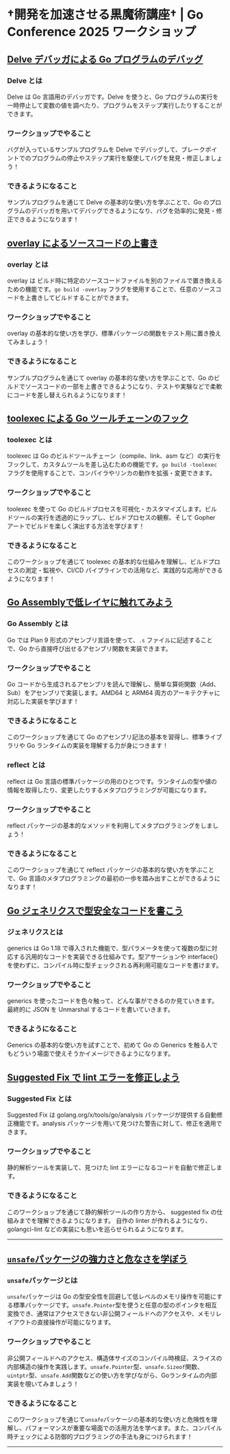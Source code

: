 # †開発を加速させる黒魔術講座† | Go Conference 2025 ワークショップ

## [Delve デバッガによる Go プログラムのデバッグ](https://ideal-doodle-8j6p1ke.pages.github.io/delve/#0)

### Delve とは

Delve は Go 言語用のデバッガです。Delve を使うと、Go プログラムの実行を一時停止して変数の値を調べたり、プログラムをステップ実行したりすることができます。

### ワークショップでやること

バグが入っているサンプルプログラムを Delve でデバッグして、ブレークポイントでのプログラムの停止やステップ実行を駆使してバグを発見・修正しましょう！

### できるようになること

サンプルプログラムを通じて Delve の基本的な使い方を学ぶことで、Go のプログラムのデバッガを用いてデバッグできるようになり、バグを効率的に発見・修正できるようになります！

## [overlay によるソースコードの上書き](https://ideal-doodle-8j6p1ke.pages.github.io/overlay/#0)

### overlay とは

overlay は ビルド時に特定のソースコードファイルを別のファイルで置き換えるための機能です。`go build -overlay` フラグを使用することで、任意のソースコードを上書きしてビルドすることができます。

### ワークショップでやること

overlay の基本的な使い方を学び、標準パッケージの関数をテスト用に置き換えてみましょう！

### できるようになること

サンプルプログラムを通じて overlay の基本的な使い方を学ぶことで、Go のビルドでソースコードの一部を上書きできるようになり、テストや実験などで柔軟にコードを差し替えられるようになります！

## [toolexec による Go ツールチェーンのフック](https://ideal-doodle-8j6p1ke.pages.github.io/toolexec/#0)

### toolexec とは

toolexec は Go のビルドツールチェーン（compile、link、asm など）の実行をフックして、カスタムツールを差し込むための機能です。`go build -toolexec` フラグを使用することで、コンパイラやリンカの動作を拡張・変更できます。

### ワークショップでやること

toolexec を使って Go のビルドプロセスを可視化・カスタマイズします。ビルドツールの実行を透過的にラップし、ビルドプロセスの観察、そして Gopher アートでビルドを楽しく演出する方法を学びます！

### できるようになること

このワークショップを通じて toolexec の基本的な仕組みを理解し、ビルドプロセスの測定・監視や、CI/CD パイプラインでの活用など、実践的な応用ができるようになります！

## [Go Assemblyで低レイヤに触れてみよう](https://ideal-doodle-8j6p1ke.pages.github.io/assembly/#0)

### Go Assembly とは

Go では Plan 9 形式のアセンブリ言語を使って、`.s` ファイルに記述することで、Go から直接呼び出せるアセンブリ関数を実装できます。

### ワークショップでやること

Go コードから生成されるアセンブリを読んで理解し、簡単な算術関数（Add、Sub）をアセンブリで実装します。AMD64 と ARM64 両方のアーキテクチャに対応した実装を学びます！

### できるようになること

このワークショップを通じて Go のアセンブリ記法の基本を習得し、標準ライブラリや Go ランタイムの実装を理解する力が身につきます！

### reflect とは

reflect は Go 言語の標準パッケージの用のひとつです。ランタイムの型や値の情報を取得したり、変更したりするメタプログラミングが可能になります。

### ワークショップでやること

reflect パッケージの基本的なメソッドを利用してメタプログラミングをしましょう！

### できるようになること

このワークショップを通じて reflect パッケージの基本的な使い方を学ぶことで、Go 言語のメタプログラミングの最初の一歩を踏み出すことができるようになります！

## [Go ジェネリクスで型安全なコードを書こう](https://ideal-doodle-8j6p1ke.pages.github.io/generics/)

### ジェネリクスとは

generics は Go 1.18 で導入された機能で、型パラメータを使って複数の型に対応する汎用的なコードを実装できる仕組みです。型アサーションや interface{} を使わずに、コンパイル時に型チェックされる再利用可能なコードを書けます。

### ワークショップでやること

generics を使ったコードを色々触って、どんな事ができるのか見ていきます。
最終的に JSON を Unmarshal するコードを書いていきます。

### できるようになること

Generics の基本的な使い方を試すことで、初めて Go の Generics を触る人でもどういう場面で使えそうかイメージできるようになります。

## [Suggested Fix で lint エラーを修正しよう](https://ideal-doodle-8j6p1ke.pages.github.io/suggestedfix/)

### Suggested Fix とは

Suggested Fix は golang.org/x/tools/go/analysis パッケージが提供する自動修正機能です。analysis パッケージを用いて見つけた警告に対して、修正を適用できます。

### ワークショップでやること

静的解析ツールを実装して、見つけた lint エラーになるコードを自動で修正します。

### できるようになること

このワークショップを通じて静的解析ツールの作り方から、 suggested fix の仕組みまでを理解できるようになります。
自作の linter が作れるようになり、 golangci-lint などの実装にも思いを巡らせられるようになります。

---

## [`unsafe`パッケージの強力さと危なさを学ぼう](https://ideal-doodle-8j6p1ke.pages.github.io/unsafe/)

### `unsafe`パッケージとは

`unsafe`パッケージは Go の型安全性を回避して低レベルのメモリ操作を可能にする標準パッケージです。`unsafe.Pointer`型を使うと任意の型のポインタを相互変換でき、通常はアクセスできない非公開フィールドへのアクセスや、メモリレイアウトの直接操作が可能になります。

### ワークショップでやること

非公開フィールドへのアクセス、構造体サイズのコンパイル時検証、スライスの内部構造の操作を実践します。`unsafe.Pointer`型、`unsafe.Sizeof`関数、`uintptr`型、`unsafe.Add`関数などの使い方を学びながら、Goランタイムの内部実装を覗いてみましょう！

### できるようになること

このワークショップを通じて`unsafe`パッケージの基本的な使い方と危険性を理解し、パフォーマンスが重要な場面での活用方法を学べます。また、コンパイル時チェックによる防御的プログラミングの手法も身につけられます！

---
